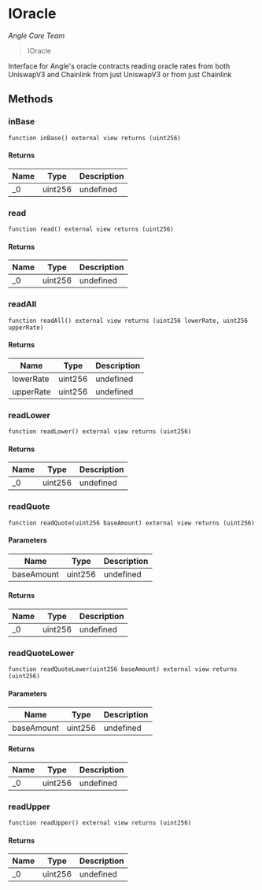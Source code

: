 # IOracle

*Angle Core Team*

> IOracle

Interface for Angle&#39;s oracle contracts reading oracle rates from both UniswapV3 and Chainlink from just UniswapV3 or from just Chainlink



## Methods

### inBase

```solidity
function inBase() external view returns (uint256)
```






#### Returns

| Name | Type | Description |
|---|---|---|
| _0 | uint256 | undefined |

### read

```solidity
function read() external view returns (uint256)
```






#### Returns

| Name | Type | Description |
|---|---|---|
| _0 | uint256 | undefined |

### readAll

```solidity
function readAll() external view returns (uint256 lowerRate, uint256 upperRate)
```






#### Returns

| Name | Type | Description |
|---|---|---|
| lowerRate | uint256 | undefined |
| upperRate | uint256 | undefined |

### readLower

```solidity
function readLower() external view returns (uint256)
```






#### Returns

| Name | Type | Description |
|---|---|---|
| _0 | uint256 | undefined |

### readQuote

```solidity
function readQuote(uint256 baseAmount) external view returns (uint256)
```





#### Parameters

| Name | Type | Description |
|---|---|---|
| baseAmount | uint256 | undefined |

#### Returns

| Name | Type | Description |
|---|---|---|
| _0 | uint256 | undefined |

### readQuoteLower

```solidity
function readQuoteLower(uint256 baseAmount) external view returns (uint256)
```





#### Parameters

| Name | Type | Description |
|---|---|---|
| baseAmount | uint256 | undefined |

#### Returns

| Name | Type | Description |
|---|---|---|
| _0 | uint256 | undefined |

### readUpper

```solidity
function readUpper() external view returns (uint256)
```






#### Returns

| Name | Type | Description |
|---|---|---|
| _0 | uint256 | undefined |





